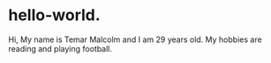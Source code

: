 # hello-world.

Hi, My name is Temar Malcolm and I am 29 years old. 
My hobbies are reading and playing football.
